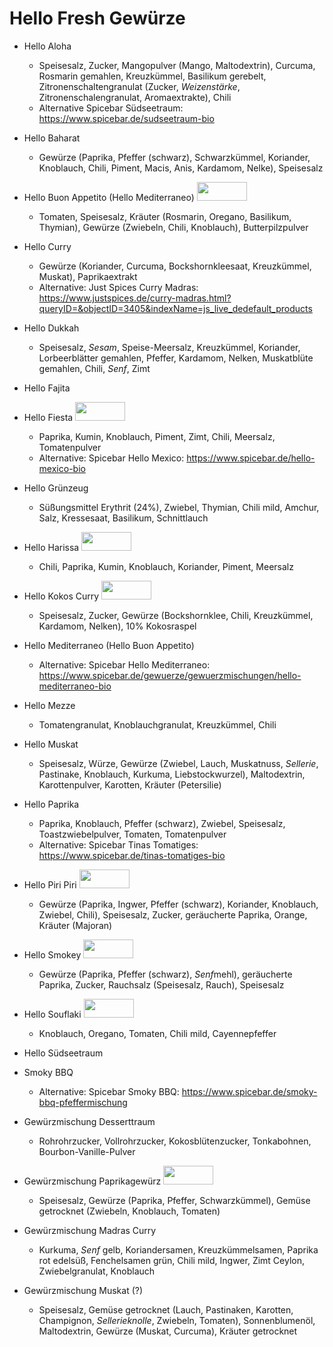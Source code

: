 # Hello Fresh Gewürze

- Hello Aloha
  * Speisesalz, Zucker, Mangopulver (Mango, Maltodextrin), Curcuma, Rosmarin gemahlen, Kreuzkümmel, Basilikum gerebelt, Zitronenschaltengranulat (Zucker, *Weizenstärke*, Zitronenschalengranulat, Aromaextrakte), Chili
  * Alternative Spicebar Südseetraum: https://www.spicebar.de/sudseetraum-bio

- Hello Baharat
  * Gewürze (Paprika, Pfeffer (schwarz), Schwarzkümmel, Koriander, Knoblauch, Chili, Piment, Macis, Anis, Kardamom, Nelke), Speisesalz

- Hello Buon Appetito (Hello Mediterraneo) <img src="https://github.com/Schischu/hello_fresh_gewuerze/blob/main/pictures/HELLO_BUON_APPETITO_LOGO.JPG?raw=true" width="80px" height="30px">
  * Tomaten, Speisesalz, Kräuter (Rosmarin, Oregano, Basilikum, Thymian), Gewürze (Zwiebeln, Chili, Knoblauch), Butterpilzpulver

- Hello Curry
  * Gewürze (Koriander, Curcuma, Bockshornkleesaat, Kreuzkümmel, Muskat), Paprikaextrakt
  * Alternative: Just Spices Curry Madras: https://www.justspices.de/curry-madras.html?queryID=&objectID=3405&indexName=js_live_dedefault_products

- Hello Dukkah
  * Speisesalz, *Sesam*, Speise-Meersalz, Kreuzkümmel, Koriander, Lorbeerblätter gemahlen, Pfeffer, Kardamom, Nelken, Muskatblüte gemahlen, Chili, *Senf*, Zimt

- Hello Fajita

- Hello Fiesta <img src="https://github.com/Schischu/hello_fresh_gewuerze/blob/main/pictures/HELLO_FIESTA_LOGO.JPG?raw=true" width="80px" height="30px">
  * Paprika, Kumin, Knoblauch, Piment, Zimt, Chili, Meersalz, Tomatenpulver
  * Alternative: Spicebar Hello Mexico: https://www.spicebar.de/hello-mexico-bio

- Hello Grünzeug
  * Süßungsmittel Erythrit (24%), Zwiebel, Thymian, Chili mild, Amchur, Salz, Kressesaat, Basilikum, Schnittlauch

- Hello Harissa <img src="https://github.com/Schischu/hello_fresh_gewuerze/blob/main/pictures/HELLO_HARISSA_LOGO.jpg?raw=true" width="80px" height="30px">
  * Chili, Paprika, Kumin, Knoblauch, Koriander, Piment, Meersalz

- Hello Kokos Curry <img src="https://github.com/Schischu/hello_fresh_gewuerze/blob/main/pictures/HELLO_KOKOS_CURRY_LOGO.JPG?raw=true" width="80px" height="30px">
  * Speisesalz, Zucker, Gewürze (Bockshornklee, Chili, Kreuzkümmel, Kardamom, Nelken), 10% Kokosraspel

- Hello Mediterraneo (Hello Buon Appetito)
  * Alternative: Spicebar Hello Mediterraneo: https://www.spicebar.de/gewuerze/gewuerzmischungen/hello-mediterraneo-bio

- Hello Mezze
  * Tomatengranulat, Knoblauchgranulat, Kreuzkümmel, Chili

- Hello Muskat
  * Speisesalz, Würze, Gewürze (Zwiebel, Lauch, Muskatnuss, *Sellerie*, Pastinake, Knoblauch, Kurkuma, Liebstockwurzel), Maltodextrin, Karottenpulver, Karotten, Kräuter (Petersilie)

- Hello Paprika
  * Paprika, Knoblauch, Pfeffer (schwarz), Zwiebel, Speisesalz, Toastzwiebelpulver, Tomaten, Tomatenpulver
  * Alternative: Spicebar Tinas Tomatiges: https://www.spicebar.de/tinas-tomatiges-bio

- Hello Piri Piri <img src="https://github.com/Schischu/hello_fresh_gewuerze/blob/main/pictures/HELLO_PIRI_PIRI_LOGO.JPG?raw=true" width="80px" height="30px">
  * Gewürze (Paprika, Ingwer, Pfeffer (schwarz), Koriander, Knoblauch, Zwiebel, Chili), Speisesalz, Zucker, geräucherte Paprika, Orange, Kräuter (Majoran)

- Hello Smokey <img src="https://github.com/Schischu/hello_fresh_gewuerze/blob/main/pictures/HELLO_SMOKEY_LOGO.jpg?raw=true" width="80px" height="30px">
  * Gewürze (Paprika, Pfeffer (schwarz), *Senf*mehl), geräucherte Paprika, Zucker, Rauchsalz (Speisesalz, Rauch), Speisesalz

- Hello Souflaki <img src="https://github.com/Schischu/hello_fresh_gewuerze/blob/main/pictures/HELLO_SOUFLAKI_LOGO.JPG?raw=true" width="80px" height="30px">
  * Knoblauch, Oregano, Tomaten, Chili mild, Cayennepfeffer

- Hello Südseetraum

- Smoky BBQ
  * Alternative: Spicebar Smoky BBQ: https://www.spicebar.de/smoky-bbq-pfeffermischung

- Gewürzmischung Desserttraum
  * Rohrohrzucker, Vollrohrzucker, Kokosblütenzucker, Tonkabohnen, Bourbon-Vanille-Pulver

- Gewürzmischung Paprikagewürz  <img src="https://github.com/Schischu/hello_fresh_gewuerze/blob/main/pictures/GEWUERZMISCHUNG_PAPRIKAGEWUERZ_LOGO.JPG?raw=true" width="80px" height="30px">
  * Speisesalz, Gewürze (Paprika, Pfeffer, Schwarzkümmel), Gemüse getrocknet (Zwiebeln, Knoblauch, Tomaten)

- Gewürzmischung Madras Curry
  * Kurkuma, *Senf* gelb, Koriandersamen, Kreuzkümmelsamen, Paprika rot edelsüß, Fenchelsamen grün, Chili mild, Ingwer, Zimt Ceylon, Zwiebelgranulat, Knoblauch

- Gewürzmischung Muskat (?)
  * Speisesalz, Gemüse getrocknet (Lauch, Pastinaken, Karotten, Champignon, *Sellerieknolle*, Zwiebeln, Tomaten), Sonnenblumenöl, Maltodextrin, Gewürze (Muskat, Curcuma), Kräuter getrocknet
